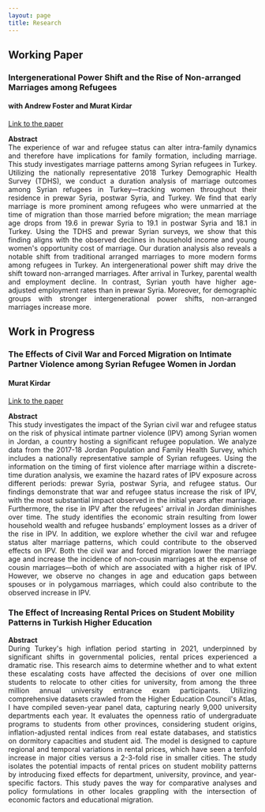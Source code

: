```yaml
---
layout: page
title: Research
---
```


## Working Paper

### Intergenerational Power Shift and the Rise of Non-arranged Marriages among Refugees ###

#### with Andrew Foster and Murat Kirdar ####

[Link to the paper](https://www.iza.org/publications/dp/16348/intergenerational-power-shift-and-the-rise-of-non-arranged-marriages-among-refugees)

<div style="text-align: justify;">
    <strong>Abstract</strong><br>
The experience of war and refugee status can alter intra-family dynamics and therefore have implications for family formation, including marriage. This study investigates marriage patterns among Syrian refugees in Turkey. Utilizing the nationally representative 2018 Turkey Demographic Health Survey (TDHS), we conduct a duration analysis of marriage outcomes among Syrian refugees in Turkey—tracking women throughout their residence in prewar Syria, postwar Syria, and Turkey. We find that early marriage is more prominent among refugees who were unmarried at the time of migration than those married before migration; the mean marriage age drops from 19.6 in prewar Syria to 19.1 in postwar Syria and 18.1 in Turkey. Using the TDHS and prewar Syrian surveys, we show that this finding aligns with the observed declines in household income and young women's opportunity cost of marriage. Our duration analysis also reveals a notable shift from traditional arranged marriages to more modern forms among refugees in Turkey. An intergenerational power shift may drive the shift toward non-arranged marriages. After arrival in Turkey, parental wealth and employment decline. In contrast, Syrian youth have higher age-adjusted employment rates than in prewar Syria. Moreover, for demographic groups with stronger intergenerational power shifts, non-arranged marriages increase more.
</div>

## Work in Progress

### The Effects of Civil War and Forced Migration on Intimate Partner Violence among Syrian Refugee Women in Jordan ###

#### Murat Kirdar ####

[Link to the paper](https://mervebetulgokce.github.io/assets/img/Paper2.pdf)

<div style="text-align: justify;">
    <strong>Abstract</strong><br>
This study investigates the impact of the Syrian civil war and refugee status on the risk of physical intimate partner violence (IPV) among Syrian women in Jordan, a country hosting a significant refugee population. We analyze data from the 2017-18 Jordan Population and Family Health Survey, which includes a nationally representative sample of Syrian refugees. Using the information on the timing of first violence after marriage within a discrete-time duration analysis, we examine the hazard rates of IPV exposure across different periods: prewar Syria, postwar Syria, and refugee status. Our findings demonstrate that war and refugee status increase the risk of IPV, with the most substantial impact observed in the initial years after marriage. Furthermore, the rise in IPV after the refugees' arrival in Jordan diminishes over time. The study identifies the economic strain resulting from lower household wealth and refugee husbands’ employment losses as a driver of the rise in IPV. In addition, we explore whether the civil war and refugee status alter marriage patterns, which could contribute to the observed effects on IPV. Both the civil war and forced migration lower the marriage age and increase the incidence of non-cousin marriages at the expense of cousin marriages—both of which are associated with a higher risk of IPV. However, we observe no changes in age and education gaps between spouses or in polygamous marriages, which could also contribute to the observed increase in IPV.
</div>

### The Effect of Increasing Rental Prices on Student Mobility Patterns in Turkish Higher Education ### 

<div style="text-align: justify;">
    <strong>Abstract</strong><br>
During Turkey's high inflation period starting in 2021, underpinned by significant shifts in governmental policies, rental prices experienced a dramatic rise. This research aims to determine whether and to what extent these escalating costs have affected the decisions of over one million students to relocate to other cities for university, from among the three million annual university entrance exam participants. Utilizing comprehensive datasets crawled from the Higher Education Council's Atlas, I have compiled seven-year panel data, capturing nearly 9,000 university departments each year. It evaluates the openness ratio of undergraduate programs to students from other provinces, considering student origins, inflation-adjusted rental indices from real estate databases, and statistics on dormitory capacities and student aid. The model is designed to capture regional and temporal variations in rental prices, which have seen a tenfold increase in major cities versus a 2-3-fold rise in smaller cities. The study isolates the potential impacts of rental prices on student mobility patterns by introducing fixed effects for department, university, province, and year-specific factors. This study paves the way for comparative analyses and policy formulations in other locales grappling with the intersection of economic factors and educational migration.
</div>
